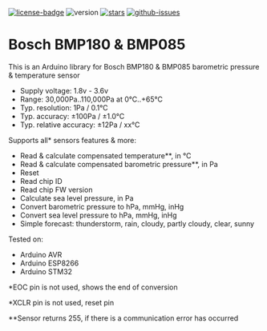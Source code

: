 [![license-badge][]][license] ![version] [![stars][]][stargazers] [![github-issues][]][issues]

# Bosch BMP180 & BMP085
This is an Arduino library for Bosch BMP180 & BMP085 barometric pressure & temperature sensor

- Supply voltage:         1.8v - 3.6v
- Range:                  30,000Pa..110,000Pa at 0°C..+65°C
- Typ. resolution:        1Pa    / 0.1°C
- Typ. accuracy:          ±100Pa / ±1.0°C
- Typ. relative accuracy: ±12Pa  / xx°C

Supports all* sensors features & more:

- Read & calculate compensated temperature**, in °C
- Read & calculate compensated barometric pressure**, in Pa
- Reset
- Read chip ID
- Read chip FW version
- Calculate sea level pressure, in Pa
- Convert barometric pressure to hPa, mmHg, inHg
- Convert sea level pressure to hPa, mmHg, inHg
- Simple forecast: thunderstorm, rain, cloudy, partly cloudy, clear, sunny


Tested on:

- Arduino AVR
- Arduino ESP8266
- Arduino STM32

*EOC  pin is not used, shows the end of conversion

*XCLR pin is not used, reset pin

**Sensor returns 255, if there is a communication error has occurred

[license-badge]: https://img.shields.io/badge/License-GPLv3-blue.svg
[license]:       https://choosealicense.com/licenses/gpl-3.0/
[version]:       https://img.shields.io/badge/Version-1.2.1-green.svg
[stars]:         https://img.shields.io/github/stars/enjoyneering/BMP180.svg
[stargazers]:    https://github.com/enjoyneering/BMP180/stargazers
[github-issues]: https://img.shields.io/github/issues/enjoyneering/BMP180.svg
[issues]:        https://github.com/enjoyneering/BMP180/issues/
